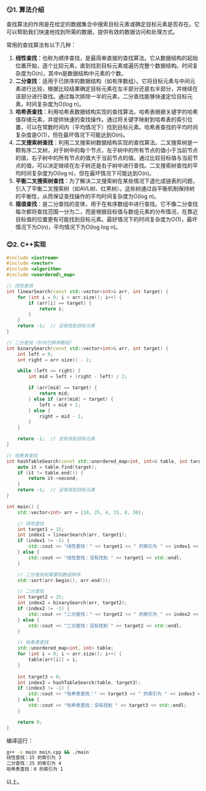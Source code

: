 ### 😏1. 算法介绍

查找算法的作用是在给定的数据集合中搜索目标元素或确定目标元素是否存在。它可以帮助我们快速地找到所需的数据，提供有效的数据访问和处理方式。

常用的查找算法有以下几种：

1. **线性查找**：也称为顺序查找，是最简单直接的查找算法。它从数据结构的起始位置开始，逐个比较元素，直到找到目标元素或遍历完整个数据结构。时间复杂度为O(n)，其中n是数据结构中元素的个数。
2. **二分查找**：适用于已排序的数据结构（如有序数组）。它将目标元素与中间元素进行比较，根据比较结果确定目标元素在左半部分还是右半部分，并继续在该部分进行查找。通过每次排除一半的元素，二分查找能够快速定位目标元素。时间复杂度为O(log n)。
3. **哈希表查找**：利用哈希表数据结构实现的查找算法。哈希表根据关键字的哈希值存储元素，并提供快速的查找操作。通过将关键字映射到哈希表的索引位置，可以在常数时间内（平均情况下）找到目标元素。哈希表查找的平均时间复杂度是O(1)，但在最坏情况下可能达到O(n)。
4. **二叉搜索树查找**：利用二叉搜索树数据结构实现的查找算法。二叉搜索树是一颗有序二叉树，对于树中的每个节点，左子树中的所有节点的值小于当前节点的值，右子树中的所有节点的值大于当前节点的值。通过比较目标值与当前节点的值，可以决定继续在左子树还是右子树中进行查找。二叉搜索树查找的平均时间复杂度为O(log n)，但在最坏情况下可能达到O(n)。
5. **平衡二叉搜索树查找**：为了解决二叉搜索树在某些情况下退化成链表的问题，引入了平衡二叉搜索树（如AVL树、红黑树）。这些树通过自平衡机制保持树的平衡性，从而保证查找操作的平均时间复杂度为O(log n)。
6. **插值查找**：是二分查找的变体，用于在有序数组中进行查找。它不像二分查找每次都将查找范围一分为二，而是根据目标值与数组元素的分布情况，在靠近目标值的位置更有可能找到目标元素。最好情况下的时间复杂度为O(1)，最坏情况下为O(n)，平均情况下为O(log log n)。


### 😊2. C++实现

```cpp
#include <iostream>
#include <vector>
#include <algorithm>
#include <unordered\_map>

// 线性查找
int linearSearch(const std::vector<int>& arr, int target) {
    for (int i = 0; i < arr.size(); i++) {
        if (arr[i] == target) {
            return i;
        }
    }
    return -1;  // 没有找到目标元素
}

// 二分查找（针对已排序数组）
int binarySearch(const std::vector<int>& arr, int target) {
    int left = 0;
    int right = arr.size() - 1;

    while (left <= right) {
        int mid = left + (right - left) / 2;

        if (arr[mid] == target) {
            return mid;
        } else if (arr[mid] < target) {
            left = mid + 1;
        } else {
            right = mid - 1;
        }
    }

    return -1;  // 没有找到目标元素
}

// 哈希表查找
int hashTableSearch(const std::unordered_map<int, int>& table, int target) {
    auto it = table.find(target);
    if (it != table.end()) {
        return it->second;
    }
    return -1;  // 没有找到目标元素
}

int main() {
    std::vector<int> arr = {10, 25, 4, 15, 8, 36};

    // 线性查找
    int target1 = 15;
    int index1 = linearSearch(arr, target1);
    if (index1 != -1) {
        std::cout << "线性查找：" << target1 << " 的索引为 " << index1 << std::endl;
    } else {
        std::cout << "线性查找：没有找到 " << target1 << std::endl;
    }

    // 二分查找前需要将数组排序
    std::sort(arr.begin(), arr.end());

    // 二分查找
    int target2 = 25;
    int index2 = binarySearch(arr, target2);
    if (index2 != -1) {
        std::cout << "二分查找：" << target2 << " 的索引为 " << index2 << std::endl;
    } else {
        std::cout << "二分查找：没有找到 " << target2 << std::endl;
    }

    // 哈希表查找
    std::unordered_map<int, int> table;
    for (int i = 0; i < arr.size(); i++) {
        table[arr[i]] = i;
    }
    
    int target3 = 8;
    int index3 = hashTableSearch(table, target3);
    if (index3 != -1) {
        std::cout << "哈希表查找：" << target3 << " 的索引为 " << index3 << std::endl;
    } else {
        std::cout << "哈希表查找：没有找到 " << target3 << std::endl;
    }

    return 0;
}

```

编译运行：

```bash
g++ -o main main.cpp && ./main
线性查找：15 的索引为 3
二分查找：25 的索引为 4
哈希表查找：8 的索引为 1

```

以上。
